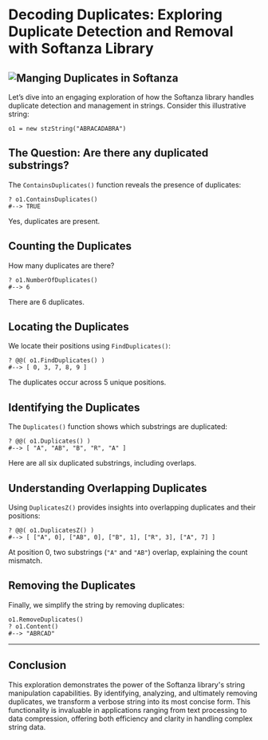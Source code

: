 # Decoding Duplicates: Exploring Duplicate Detection and Removal with Softanza Library
![Manging Duplicates in Softanza](../iages/stzstring-duplicates.jpg)
---

Let’s dive into an engaging exploration of how the Softanza library handles duplicate detection and management in strings. Consider this illustrative string:

```ring
o1 = new stzString("ABRACADABRA")
```

## The Question: Are there any duplicated substrings?

The `ContainsDuplicates()` function reveals the presence of duplicates:

```ring
? o1.ContainsDuplicates()
#--> TRUE
```

Yes, duplicates are present.

## Counting the Duplicates

How many duplicates are there?

```ring
? o1.NumberOfDuplicates()
#--> 6
```

There are 6 duplicates.

## Locating the Duplicates

We locate their positions using `FindDuplicates()`:

```ring
? @@( o1.FindDuplicates() )
#--> [ 0, 3, 7, 8, 9 ]
```

The duplicates occur across 5 unique positions.

## Identifying the Duplicates

The `Duplicates()` function shows which substrings are duplicated:

```ring
? @@( o1.Duplicates() )
#--> [ "A", "AB", "B", "R", "A" ]
```

Here are all six duplicated substrings, including overlaps.

## Understanding Overlapping Duplicates

Using `DuplicatesZ()` provides insights into overlapping duplicates and their positions:

```ring
? @@( o1.DuplicatesZ() )
#--> [ ["A", 0], ["AB", 0], ["B", 1], ["R", 3], ["A", 7] ]
```

At position 0, two substrings (`"A"` and `"AB"`) overlap, explaining the count mismatch.

## Removing the Duplicates

Finally, we simplify the string by removing duplicates:

```ring
o1.RemoveDuplicates()
? o1.Content()
#--> "ABRCAD"
```

---

## Conclusion

This exploration demonstrates the power of the Softanza library's string manipulation capabilities. By identifying, analyzing, and ultimately removing duplicates, we transform a verbose string into its most concise form. This functionality is invaluable in applications ranging from text processing to data compression, offering both efficiency and clarity in handling complex string data.

